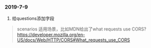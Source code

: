 ### 2019-7-9
1. 给questions添加字段
> scenarios 适用场景，比如MDN给出了what requests use CORS?https://developer.mozilla.org/en-US/docs/Web/HTTP/CORS#What_requests_use_CORS
